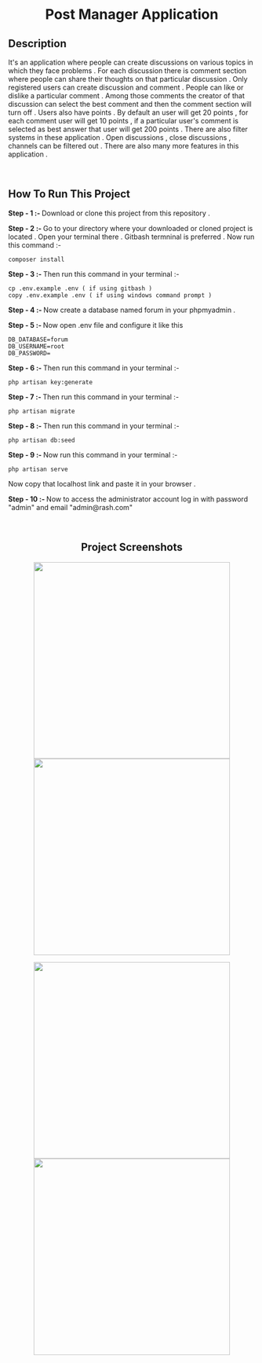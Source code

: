<h1 align="center">Post Manager Application</h1>

## Description

<p>It's an application where people can create discussions on various topics in which they face problems . For each discussion there is comment section where people can share their thoughts on that particular discussion . Only registered users can create discussion and comment . People can like or dislike a particular comment . Among those comments the creator of that discussion can select the best comment and then the comment section will turn off . Users also have points . By default an user will get 20 points , for each comment user will get 10 points , if a particular user's comment is selected as best answer that user will get 200 points . There are also filter systems in these application . Open discussions , close discussions , channels can be filtered out . There are also many more features in this application . </p>
<br>

## How To Run This Project

<p><b> Step - 1 :- </b> Download or clone this project from this repository . </p>

<p><b> Step - 2 :- </b> Go to your directory where your downloaded or cloned project is located . Open your terminal there . Gitbash termninal is preferred . Now run this command :- </p>

```
composer install 
```

<p><b> Step - 3 :- </b> Then run this command in your terminal :-  </p>

```
cp .env.example .env ( if using gitbash )
copy .env.example .env ( if using windows command prompt )
```

<p><b> Step - 4 :- </b> Now create a database named forum in your phpmyadmin . </p>

<p><b> Step - 5 :- </b> Now open .env file and configure it like this  </p>

```
DB_DATABASE=forum
DB_USERNAME=root
DB_PASSWORD= 
```

<p><b> Step - 6 :- </b> Then run this command in your terminal :-  </p>

```
php artisan key:generate
```

<p><b> Step - 7 :- </b> Then run this command in your terminal :-  </p>

```
php artisan migrate
```

<p><b> Step - 8 :- </b> Then run this command in your terminal :-  </p>

```
php artisan db:seed 
```

<p><b> Step - 9 :- </b> Now run this command in your terminal :-  </p>

```
php artisan serve
```
Now copy that localhost link and paste it in your browser .

<p><b> Step - 10 :- </b> Now to access the administrator account log in with password "admin" and email "admin@rash.com" </p>
<br>


<h2 align="center">Project Screenshots</h2>

<p align="center">
  <img src="screenshots/forum1.JPG" width="400">
  <img src="screenshots/forum2.JPG" width="400">
</p>

<p align="center">
  <img src="screenshots/forum3.JPG" width="400">
  <img src="screenshots/forum4.JPG" width="400">
</p>  

